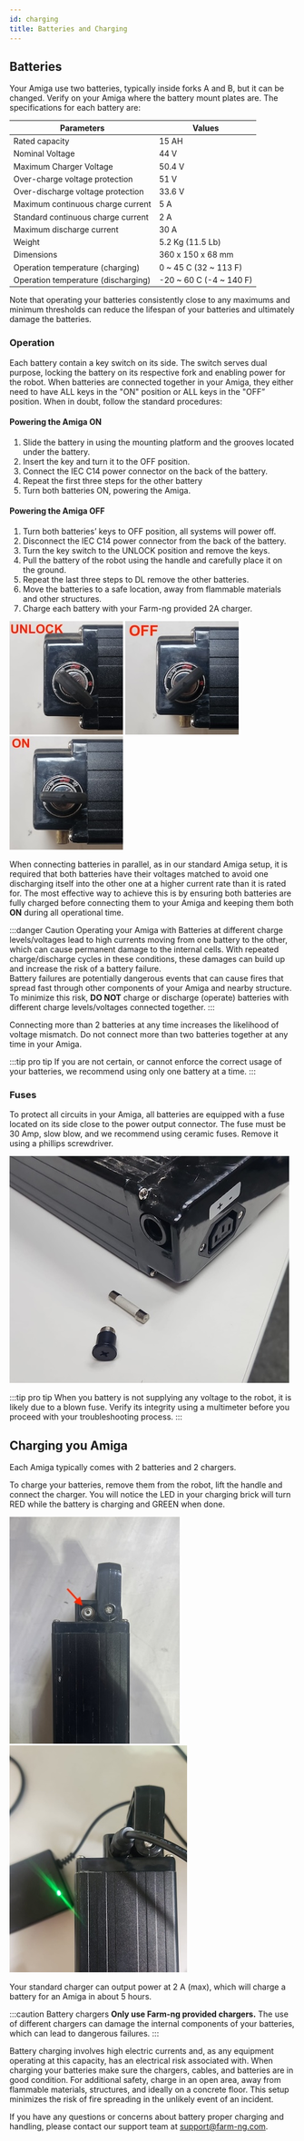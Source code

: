 ```yaml
---
id: charging
title: Batteries and Charging
---
```


## Batteries

Your Amiga use two batteries, typically inside forks A and B, but it can be changed.
Verify on your Amiga where the battery mount plates are.
The specifications for each battery are:

|Parameters| Values|
|---|---|
|Rated capacity | 15 AH |
|Nominal Voltage| 44 V |
|Maximum Charger Voltage | 50.4 V|
|Over-charge voltage protection | 51 V|
|Over-discharge voltage protection|33.6 V|
|Maximum continuous charge current | 5 A |
|Standard continuous charge current | 2 A |
|Maximum discharge current | 30 A |
|Weight| 5.2 Kg (11.5 Lb)|
|Dimensions|360 x 150 x 68 mm|
|Operation temperature (charging)| 0 ~ 45 C (32 ~ 113 F)|
|Operation temperature (discharging)| -20 ~ 60 C (-4 ~ 140 F) |

Note that operating your batteries consistently close to any maximums and minimum thresholds can
reduce the lifespan of your batteries and ultimately damage the batteries.

### Operation

Each battery contain a key switch on its side. The switch serves dual purpose, locking the battery
on its respective fork and enabling power for the robot. When batteries are connected together in
your Amiga, they either need to have ALL keys in the "ON" position or ALL keys in the "OFF”
position. When in doubt, follow the standard procedures:

#### Powering the Amiga ON

1. Slide the battery in using the mounting platform and the grooves located under the battery.
2. Insert the key and turn it to the OFF position.
3. Connect the IEC C14 power connector on the back of the battery.
4. Repeat the first three steps for the other battery
5. Turn both batteries ON, powering the Amiga.

#### Powering the Amiga OFF

1. Turn both batteries’ keys to OFF position, all systems will power off.
2. Disconnect the IEC C14 power connector from the back of the battery.
3. Turn the key switch to the UNLOCK position and remove the keys.
4. Pull the battery of the robot using the handle and carefully place it on the ground.
5. Repeat the last three steps to DL remove the other batteries.
6. Move the batteries to a safe location, away from flammable materials and other structures.
7. Charge each battery with your Farm-ng provided 2A charger.

![Battery in unlock position](./assets/batt_unlock.jpeg) ![Battery in OFF position](./assets/batt_off.jpeg)
![Battery in ON position](./assets/batt_on.jpeg)

When connecting batteries in parallel, as in our standard Amiga setup, it is required that both
batteries have their voltages matched to avoid one discharging itself into the other one at a
higher current rate than it is rated for. The most effective way to achieve
this is by ensuring both batteries are fully charged before connecting them to your Amiga and
keeping them both **ON** during all operational time.

:::danger Caution
Operating your Amiga with Batteries at different charge levels/voltages lead to high currents moving
from one battery to the other, which can cause permanent damage to the internal cells. With repeated
charge/discharge cycles in these conditions, these damages can build up and increase the risk of a
battery failure.
<br/>
Battery failures are potentially dangerous events that can cause fires that spread fast through
other components of your Amiga and nearby structure. To minimize this risk, **DO NOT** charge or discharge
(operate) batteries with different charge levels/voltages connected together.
:::

Connecting more than 2 batteries at any time increases the likelihood of voltage mismatch. Do not
connect more than two batteries together at any time in your Amiga.

:::tip pro tip
If you are not certain, or cannot enforce the correct usage of your batteries, we recommend using
only one battery at a time.
:::

### Fuses

To protect all circuits in your Amiga, all batteries are equipped with a fuse located on its side
close to the power output connector. The fuse must be 30 Amp, slow blow, and we recommend using
ceramic fuses.
Remove it using a phillips screwdriver.

![Changing battery fuse](./assets/fuse.jpeg)

:::tip pro tip
When you battery is not supplying any voltage to the robot, it is likely due to a blown fuse.
Verify its integrity using a multimeter before you proceed with your troubleshooting process.
:::

## Charging you Amiga

Each Amiga typically comes with 2 batteries and 2 chargers.

To charge your batteries, remove them from the robot, lift the handle and connect the
charger. You will notice the LED in your charging brick will turn RED while the battery is
charging and GREEN when done.

![Amiga's battery charging port](../hardware/assets/dock.jpg) ![Amiga's charging on a bench](../hardware/assets/charging.jpeg)

Your standard charger can output power at 2 A (max), which will charge a battery for an Amiga in
about 5 hours.

:::caution Battery chargers
**Only use Farm-ng provided chargers.** The use of different chargers can damage the internal
components of your batteries, which can lead to dangerous failures.
:::

Battery charging involves high electric currents and, as any equipment operating at this capacity,
has an electrical risk associated with. When charging your batteries make sure the chargers,
cables, and batteries are in good condition. For additional safety, charge in an open area, away from
flammable materials, structures, and ideally on a concrete floor. This setup minimizes the risk of fire
spreading in the unlikely event of an incident.

If you have any questions or concerns about battery proper charging and handling, please contact our
support team at support@farm-ng.com.
